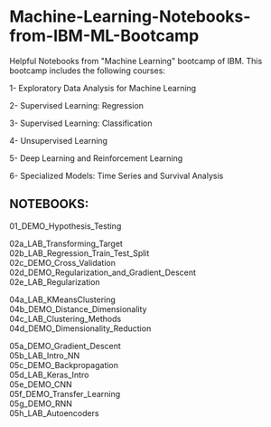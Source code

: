 # Machine-Learning-Notebooks-from-IBM-ML-Bootcamp

Helpful Notebooks from "Machine Learning" bootcamp of IBM. This bootcamp includes the following courses:

1- Exploratory Data Analysis for Machine Learning

2- Supervised Learning: Regression

3- Supervised Learning: Classification

4- Unsupervised Learning

5- Deep Learning and Reinforcement Learning

6- Specialized Models: Time Series and Survival Analysis 




## NOTEBOOKS:

01_DEMO_Hypothesis_Testing   

02a_LAB_Transforming_Target   
02b_LAB_Regression_Train_Test_Split   
02c_DEMO_Cross_Validation   
02d_DEMO_Regularization_and_Gradient_Descent   
02e_LAB_Regularization  

04a_LAB_KMeansClustering        
04b_DEMO_Distance_Dimensionality        
04c_LAB_Clustering_Methods     
04d_DEMO_Dimensionality_Reduction   
   
05a_DEMO_Gradient_Descent   
05b_LAB_Intro_NN    
05c_DEMO_Backpropagation    
05d_LAB_Keras_Intro    
05e_DEMO_CNN  
05f_DEMO_Transfer_Learning    
05g_DEMO_RNN   
05h_LAB_Autoencoders   




